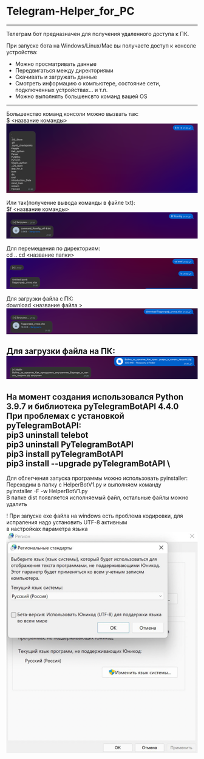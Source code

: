 # Telegram-Helper_for_PC

---------------------
Телеграм бот предназначен для получения удаленного доступа к ПК.

При запуске бота на Windows/Linux/Mac вы получаете доступ к консоле устройства:
- Можно просматривать данные
- Передвигаться между директориями 
- Скачивать и загружать данные 
- Смотреть информацию о компьютере, состояние сети, подключенных устройствах... и т.п.
- Можно выполнять большенсвто команд вашей OS
---------------------
Большенство команд консоли можно вызвать так: \
$ <название команды> 
![](img/img.png)

Или так(получение вывода команды в файле txt): \
$f <название команды> 
![](img/img_1.png)

Для перемещения по директориям: \
cd ..
cd <название папки>
![](img/img_2.png)

Для загрузки файла с ПК: \
download <название файла >
![](img/img_3.png)

Для загрузки файла на ПК: \
![](img/img_4.png)
--------------------- 

На момент создания использовался Python 3.9.7 и библиотека pyTelegramBotAPI 4.4.0 \
При проблемах с установкой pyTelegramBotAPI: \
pip3 uninstall telebot \
pip3 uninstall PyTelegramBotAPI \
pip3 install pyTelegramBotAPI \
pip3 install --upgrade pyTelegramBotAPI \
---------------------
Для облегчения запуска программы можно использовать pyinstaller: \
Переходим в папку с HelperBotV1.py и выполняем команду \
pyinstaller -F -w HelperBotV1.py \
В папке dist появляется исполняемый файл, остальные файлы можно удалить

! При запуске exe файла на windows есть проблема кодировки, для испраления надо установить UTF-8 активным \
в настройках параметра языка \
![](img/img_5.png)


